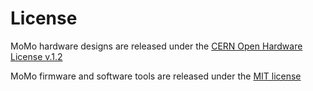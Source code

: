 # License

MoMo hardware designs are released under the [CERN Open Hardware License v.1.2](http://www.ohwr.org/attachments/2388/cern_ohl_v_1_2.txt)

MoMo firmware and software tools are released under the [MIT license](http://opensource.org/licenses/MIT)
